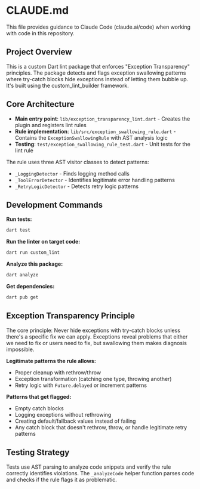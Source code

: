 # CLAUDE.md

This file provides guidance to Claude Code (claude.ai/code) when working with code in this repository.

## Project Overview

This is a custom Dart lint package that enforces "Exception Transparency" principles. The package detects and flags exception swallowing patterns where try-catch blocks hide exceptions instead of letting them bubble up. It's built using the custom_lint_builder framework.

## Core Architecture

- **Main entry point**: `lib/exception_transparency_lint.dart` - Creates the plugin and registers lint rules
- **Rule implementation**: `lib/src/exception_swallowing_rule.dart` - Contains the `ExceptionSwallowingRule` with AST analysis logic
- **Testing**: `test/exception_swallowing_rule_test.dart` - Unit tests for the lint rule

The rule uses three AST visitor classes to detect patterns:
- `_LoggingDetector` - Finds logging method calls
- `_ToolErrorDetector` - Identifies legitimate error handling patterns  
- `_RetryLogicDetector` - Detects retry logic patterns

## Development Commands

**Run tests:**
```bash
dart test
```

**Run the linter on target code:**
```bash
dart run custom_lint
```

**Analyze this package:**
```bash
dart analyze
```

**Get dependencies:**
```bash
dart pub get
```

## Exception Transparency Principle

The core principle: Never hide exceptions with try-catch blocks unless there's a specific fix we can apply. Exceptions reveal problems that either we need to fix or users need to fix, but swallowing them makes diagnosis impossible.

**Legitimate patterns the rule allows:**
- Proper cleanup with rethrow/throw
- Exception transformation (catching one type, throwing another)
- Retry logic with `Future.delayed` or increment patterns

**Patterns that get flagged:**
- Empty catch blocks
- Logging exceptions without rethrowing
- Creating default/fallback values instead of failing
- Any catch block that doesn't rethrow, throw, or handle legitimate retry patterns

## Testing Strategy

Tests use AST parsing to analyze code snippets and verify the rule correctly identifies violations. The `_analyzeCode` helper function parses code and checks if the rule flags it as problematic.
